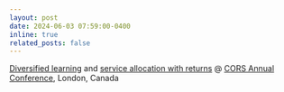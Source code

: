 ```yaml
---
layout: post
date: 2024-06-03 07:59:00-0400
inline: true
related_posts: false
---
```


<a href="https://xyz2023ca.github.io/publications/"> Diversified learning</a>  and <a href="https://xyz2023ca.github.io/publications/"> service allocation with returns</a>   @  <a href="https://site.pheedloop.com/event/cors2024/home"> CORS Annual Conference</a>, London, Canada 


